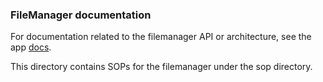 ### FileManager documentation

For documentation related to the filemanager API or architecture, see the app [docs][app-docs].

This directory contains SOPs for the filemanager under the sop directory.

[sop]: sop
[app-docs]: ../app/docs
